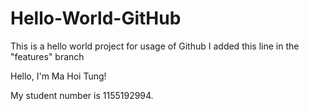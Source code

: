 # Hello-World-GitHub
This is a hello world project for usage of Github
I added this line in the "features" branch

Hello, I'm Ma Hoi Tung!

My student number is 1155192994.
